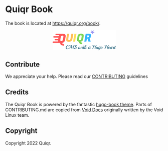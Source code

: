 # Quiqr Book

The book is located at <https://quiqr.org/book/>.

<center><img src="static/logo-banner.svg" width=40% /></center>

## Contribute

We appreciate your help. Please read our [CONTRIBUTING](CONTRIBUTING.md) guidelines

## Credits

The Quiqr Book is powered by the fantastic [hugo-book theme](https://github.com/alex-shpak/hugo-book).
Parts of CONTRIBUTING.md are copied from
[Void Docs](https://github.com/void-linux/void-docs) originally written by the Void Linux
team.

## Copyright

Copyright 2022 Quiqr.
